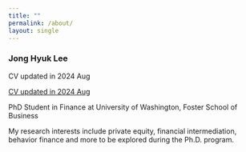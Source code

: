 ```yaml
---
title: ""
permalink: /about/
layout: single
---
```

### Jong Hyuk Lee

CV updated in 2024 Aug 


[CV updated in 2024 Aug](https://drive.google.com/file/d/15bghERF3wpsc9cpRmbY4PYaC7adQpP2i/view?usp=drive_link "2024 Aug version")


PhD Student in Finance at University of Washington, Foster School of Business  

My research interests include private equity, financial intermediation, behavior finance and more to be explored during the Ph.D. program. 